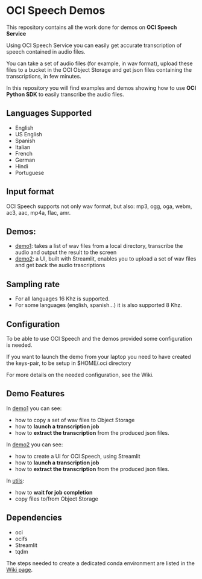 # OCI Speech Demos
This repository contains all the work done for demos on **OCI Speech Service**

Using OCI Speech Service you can easily get accurate transcription of speech contained in audio files.

You can take a set of audio files (for example, in wav format), upload these files to a bucket in the OCI Object Storage and
get json files containing the transcriptions, in few minutes.

In this repository you will find examples and demos showing how to use **OCI Python SDK** to easily transcribe the audio files.

## Languages Supported
* English
* US English
* Spanish
* Italian
* French
* German
* Hindi
* Portuguese

## Input format
OCI Speech supports not only wav format, but also: mp3, ogg, oga, webm, ac3, aac, mp4a, flac, amr.

## Demos:
* [demo1](./demo1_main.py): takes a list of wav files from a local directory, transcribe the audio and output the result to the screen
* [demo2](./demo2.py): a UI, built with Streamlit, enables you to upload a set of wav files and get back the audio trascriptions

## Sampling rate
* For all languages 16 Khz is supported. 
* For some languages (english, spanish...) it is also supported 8 Khz.

## Configuration
To be able to use OCI Speech and the demos provided some configuration is needed.

If you want to launch the demo from your laptop you need to have created the keys-pair, to be setup in $HOME/.oci directory

For more details on the needed configuration, see the Wiki.

## Demo Features
In [demo1](./demo1_main.py) you can see: 
* how to copy a set of wav files to Object Storage
* how to **launch a transcription job**
* how to **extract the transcription** from the produced json files.

In [demo2](./demo2.py) you can see:
* how to create a UI for OCI Speech, using Streamlit
* how to **launch a transcription job**
* how to **extract the transcription** from the produced json files.

In [utils](./utils.py):
* how to **wait for job completion**
* copy files to/from Object Storage

## Dependencies
* oci
* ocifs
* Streamlit
* tqdm

The steps needed to create a dedicated conda environment are listed in the [Wiki page](https://github.com/luigisaetta/oci-speech-demos/wiki/Creating-a-conda-env).
